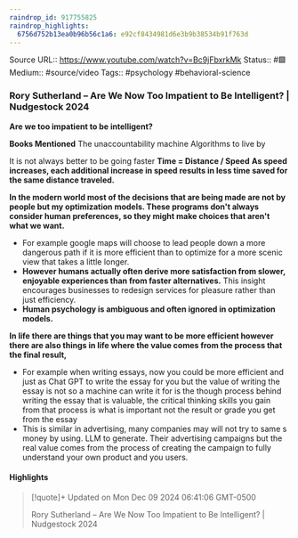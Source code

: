 ```yaml
---
raindrop_id: 917755825
raindrop_highlights:
  6756d752b13ea0b96b56c1a6: e92cf8434981d6e3b9b38534b91f763d
---
```


Source URL:: https://www.youtube.com/watch?v=Bc9jFbxrkMk
Status:: #🟩 
Medium:: #source/video 
Tags:: #psychology #behavioral-science

### Rory Sutherland – Are We Now Too Impatient to Be Intelligent? | Nudgestock 2024

**Are we too impatient to be intelligent?**

**Books Mentioned**
The unaccountability machine
Algorithms to live by


It is not always better to be going faster
	**Time = Distance / Speed**
	**As speed increases, each additional increase in speed results in less time saved for the same distance traveled.**

**In the modern world most of the decisions that are being made are not by people but my optimization models. These programs don't always consider human preferences, so they might make choices that aren't what we want.**

- For example google maps will choose to lead people down a more dangerous path if it is more efficient than to optimize for a more scenic view that takes a little longer. 
- **However humans actually often derive more satisfaction from slower, enjoyable experiences than from faster alternatives.** This insight encourages businesses to redesign services for pleasure rather than just efficiency.
- **Human psychology is ambiguous and often ignored in optimization models.**


**In life there are things that you may want to be more efficient however there are also things in life where the value comes from the process that the final result,**
- For example when writing essays, now you could be more efficient and just as Chat GPT to write the essay for you but the value of writing the essay is not so a machine can write it for is the though process behind writing the essay that is valuable, the critical thinking skills you gain from that process is what is important not the result or grade you get from the essay
- This is similar in advertising, many companies may will not try to same s money by using. LLM to generate. Their advertising campaigns but the real value comes from the process of creating the campaign to fully understand your own product and you users.


#### Highlights

> [!quote]+ Updated on Mon Dec 09 2024 06:41:06 GMT-0500
>
> Rory Sutherland – Are We Now Too Impatient to Be Intelligent? | Nudgestock 2024
